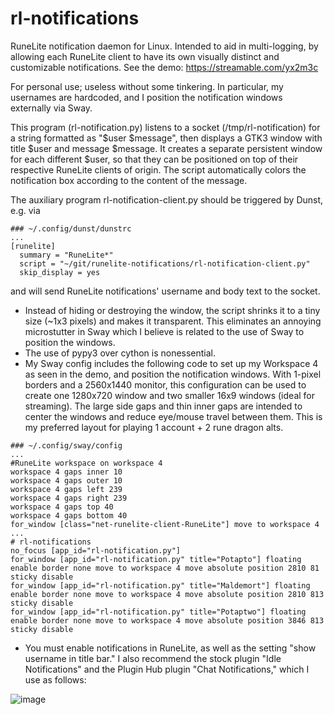 # rl-notifications
RuneLite notification daemon for Linux. Intended to aid in multi-logging, by allowing each RuneLite client to have its own visually distinct and customizable notifications. See the demo: https://streamable.com/yx2m3c

For personal use; useless without some tinkering. In particular, my usernames are hardcoded, and I position the notification windows externally via Sway.

This program (rl-notification.py) listens to a socket (/tmp/rl-notification) for a string formatted as "$user $message", then displays a GTK3 window with title $user and message $message. It creates a separate persistent window for each different $user, so that they can be positioned on top of their respective RuneLite clients of origin. The script automatically colors the notification box according to the content of the message. 

The auxiliary program rl-notification-client.py should be triggered by Dunst, e.g. via
```
### ~/.config/dunst/dunstrc
...
[runelite]
  summary = "RuneLite*"
  script = "~/git/runelite-notifications/rl-notification-client.py"
  skip_display = yes
```
and will send RuneLite notifications' username and body text to the socket. 


* Instead of hiding or destroying the window, the script shrinks it to a tiny size (~1x3 pixels) and makes it transparent. This eliminates an annoying microstutter in Sway which I believe is related to the use of Sway to position the windows.
* The use of pypy3 over cython is nonessential.
* My Sway config includes the following code to set up my Workspace 4 as seen in the demo, and position the notification windows. With 1-pixel borders and a 2560x1440 monitor, this configuration can be used to create one 1280x720 window and two smaller 16x9 windows (ideal for streaming). The large side gaps and thin inner gaps are intended to center the windows and reduce eye/mouse travel between them. This is my preferred layout for playing 1 account + 2 rune dragon alts.
```
### ~/.config/sway/config
...
#RuneLite workspace on workspace 4
workspace 4 gaps inner 10
workspace 4 gaps outer 10
workspace 4 gaps left 239
workspace 4 gaps right 239
workspace 4 gaps top 40
workspace 4 gaps bottom 40
for_window [class="net-runelite-client-RuneLite"] move to workspace 4
...
# rl-notifications
no_focus [app_id="rl-notification.py"]
for_window [app_id="rl-notification.py" title="Potapto"] floating enable border none move to workspace 4 move absolute position 2810 81 sticky disable
for_window [app_id="rl-notification.py" title="Maldemort"] floating enable border none move to workspace 4 move absolute position 2810 813 sticky disable
for_window [app_id="rl-notification.py" title="Potaptwo"] floating enable border none move to workspace 4 move absolute position 3846 813 sticky disable
```

* You must enable notifications in RuneLite, as well as the setting "show username in title bar." I also recommend the stock plugin "Idle Notifications" and the Plugin Hub plugin "Chat Notifications," which I use as follows:

![image](https://user-images.githubusercontent.com/87504405/149544548-35e32e22-cd5f-498a-b1ae-0b67ee9d9257.png)

